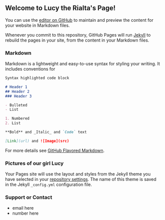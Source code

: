 ## Welcome to Lucy the Rialta's Page!	
You can use the [editor on GitHub](https://github.com/m-a-c-k/Lucy/edit/gh-pages/index.md) to maintain and preview the content for your website in Markdown files.	

Whenever you commit to this repository, GitHub Pages will run [Jekyll](https://jekyllrb.com/) to rebuild the pages in your site, from the content in your Markdown files.

### Markdown

Markdown is a lightweight and easy-to-use syntax for styling your writing. It includes conventions for

```markdown
Syntax highlighted code block

# Header 1
## Header 2
### Header 3

- Bulleted
- List

1. Numbered
2. List

**Bold** and _Italic_ and `Code` text

[Link](url) and ![Image](src)
```

For more details see [GitHub Flavored Markdown](https://guides.github.com/features/mastering-markdown/).

### Pictures of our girl Lucy

Your Pages site will use the layout and styles from the Jekyll theme you have selected in your [repository settings](https://github.com/m-a-c-k/Lucy/settings). The name of this theme is saved in the Jekyll `_config.yml` configuration file.

### Support or Contact

- email here
- number here
